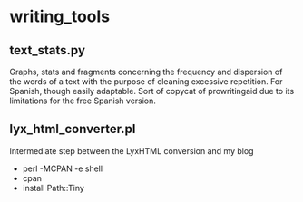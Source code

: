# writing_tools

## text_stats.py
Graphs, stats and fragments concerning the frequency and dispersion of the words of a text with the purpose of cleaning excessive repetition. 
For Spanish, though easily adaptable.
Sort of copycat of prowritingaid due to its limitations for the free Spanish version.

## lyx_html_converter.pl
Intermediate step between the LyxHTML conversion and my blog
* perl -MCPAN -e shell
* cpan
* install Path::Tiny


